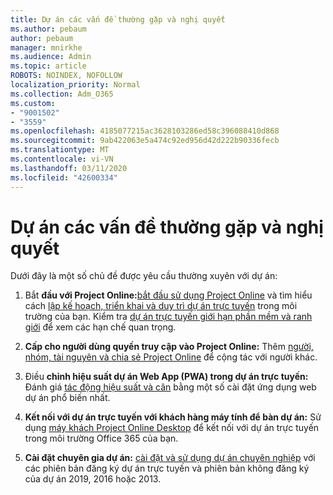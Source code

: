 ```yaml
---
title: Dự án các vấn đề thường gặp và nghị quyết
ms.author: pebaum
author: pebaum
manager: mnirkhe
ms.audience: Admin
ms.topic: article
ROBOTS: NOINDEX, NOFOLLOW
localization_priority: Normal
ms.collection: Adm_O365
ms.custom:
- "9001502"
- "3559"
ms.openlocfilehash: 4185077215ac3628103286ed58c396088410d868
ms.sourcegitcommit: 9ab422063e5a474c92ed956d42d222b90336fecb
ms.translationtype: MT
ms.contentlocale: vi-VN
ms.lasthandoff: 03/11/2020
ms.locfileid: "42600334"
---
```

# <a name="project-common-issues-and-resolutions"></a>Dự án các vấn đề thường gặp và nghị quyết

Dưới đây là một số chủ đề được yêu cầu thường xuyên với dự án:

1. Bắt **đầu với Project Online:**[bắt đầu sử dụng Project Online](https://docs.microsoft.com/ProjectOnline/get-started-with-project-online) và tìm hiểu cách [lập kế hoạch, triển khai và duy trì dự án trực tuyến](https://docs.microsoft.com/projectonline/project-online) trong môi trường của bạn.   Kiểm tra [dự án trực tuyến giới hạn phần mềm và ranh giới](https://docs.microsoft.com/ProjectOnline/project-online-software-boundaries-and-limits) để xem các hạn chế quan trọng.

2. **Cấp cho người dùng quyền truy cập vào Project Online:** Thêm [người, nhóm, tài nguyên và chia sẻ Project Online](https://docs.microsoft.com/projectonline/step-2-add-people-to-project-online) để cộng tác với người khác. 

3. Điều **chỉnh hiệu suất dự án Web App (PWA) trong dự án trực tuyến:** Đánh giá [tác động hiệu suất và cân](https://docs.microsoft.com/projectonline/tune-project-online-performance) bằng một số cài đặt ứng dụng web dự án phổ biến nhất.

4. **Kết nối với dự án trực tuyến với khách hàng máy tính để bàn dự án:** Sử dụng [máy khách Project Online Desktop](https://docs.microsoft.com/projectonline/connect-to-project-online-with-the-project-online-desktop-client) để kết nối với dự án trực tuyến trong môi trường Office 365 của bạn. 

5. **Cài đặt chuyên gia dự án:** [cài đặt và sử dụng dự án chuyên nghiệp](https://support.office.com/en-us/article/install-project-7059249b-d9fe-4d61-ab96-5c5bf435f281?ui=en-US&rs=en-US&ad=US) với các phiên bản đăng ký dự án trực tuyến và phiên bản không đăng ký của dự án 2019, 2016 hoặc 2013.
